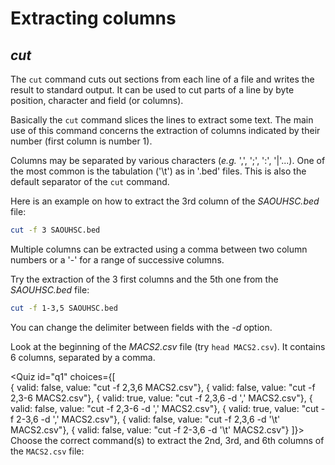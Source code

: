 <script>
import Quiz from "components/Quiz.svelte";
</script>
# Extracting columns
## *cut*

The `cut` command cuts out sections from each line of a file and writes the result to standard output. 
It can be used to cut parts of a line by byte position, character and field (or columns). 

Basically the `cut` command slices the lines to extract some text.
The main use of this command concerns the extraction of columns indicated by their number (first column is number 1).

Columns may be separated by various characters (*e.g.* ',', ';', ':', '|'...). One of the most common is the tabulation ('\t') 
as in '.bed' files. This is also the default separator of the `cut` command. 

Here is an example on how to extract the 3rd column of the _SAOUHSC.bed_ file:

```bash
cut -f 3 SAOUHSC.bed
```

Multiple columns can be extracted using a comma between two column numbers or a '-' for a range of successive columns.

Try the extraction of the 3 first columns and the 5th one from the _SAOUHSC.bed_ file:

```bash
cut -f 1-3,5 SAOUHSC.bed
```

You can change the delimiter between fields with the _-d_ option. 

Look at the beginning of the _MACS2.csv_ file (try `head MACS2.csv`). 
It contains 6 columns, separated by a comma.

<Quiz id="q1" choices={[    
      { valid: false, value: "cut -f 2,3,6 MACS2.csv"},
      { valid: false, value: "cut -f 2,3-6 MACS2.csv"},
      { valid: true, value: "cut -f 2,3,6 -d ',' MACS2.csv"},
      { valid: false, value: "cut -f 2,3-6 -d ',' MACS2.csv"},
      { valid: true, value: "cut -f 2-3,6 -d ',' MACS2.csv"},
      { valid: false, value: "cut -f 2,3,6 -d '\t' MACS2.csv"},
      { valid: false, value: "cut -f 2-3,6 -d '\t' MACS2.csv"}
]}> 
	<span slot="prompt">
    Choose the correct command(s) to extract the 2nd, 3rd, and 6th columns of the `MACS2.csv` file:
	</span>
</Quiz>  
